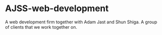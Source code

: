 # AJSS-web-development
A web development firm together with Adam Jast and Shun Shiga.  A group of clients that we work together on.
